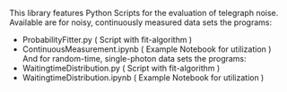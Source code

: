 This library features Python Scripts for the evaluation of telegraph noise.
Available are for noisy, continuously measured data sets the programs:
 - ProbabilityFitter.py 			    ( Script with fit-algorithm )
 - ContinuousMeasurement.ipynb	  ( Example Notebook for utilization ) <br>
And for random-time, single-photon data sets the programs:
 - WaitingtimeDistribution.py 		( Script with fit-algorithm )
 - WaitingtimeDistribution.ipynb	( Example Notebook for utilization )
